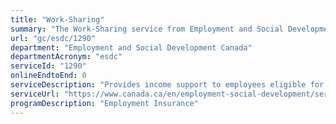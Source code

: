 ```yaml
---
title: "Work-Sharing"
summary: "The Work-Sharing service from Employment and Social Development Canada is not available end-to-end online, according to the GC Service Inventory."
url: "gc/esdc/1290"
department: "Employment and Social Development Canada"
departmentAcronym: "esdc"
serviceId: "1290"
onlineEndtoEnd: 0
serviceDescription: "Provides income support to employees eligible for Employment Insurance benefits who work a temporarily reduced work week while their employer recovers.  This is an adjustment program designed to help employers and employees avoid layoffs when there is a temporary reduction in the normal level of business activity that is beyond the control of the employer."
serviceUrl: "https://www.canada.ca/en/employment-social-development/services/work-sharing/notice-covid-19.html"
programDescription: "Employment Insurance"
---
```

